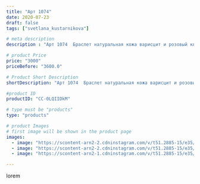 ```yaml
---
title: "Арт 1074"
date: 2020-07-23
draft: false
tags: ["svetlana_kustarnikova"]

# meta description
description : "Арт 1074  Браслет натуральная кожа варисцит и розовый кварц  5 рядов"

# product Price
price: "3000"
priceBefore: "3600.0"

# Product Short Description
shortDescription: "Арт 1074  Браслет натуральная кожа варисцит и розовый кварц  5 рядов"

#product ID
productID: "CC-0LQIIDkM"

# type must be "products"
type: "products"

# product Images
# first image will be shown in the product page
images:
  - image: "https://scontent-arn2-2.cdninstagram.com/v/t51.2885-15/e35/116104844_147286933647960_8388253862632192386_n.jpg?se=7&tp=1&_nc_ht=scontent-arn2-2.cdninstagram.com&_nc_cat=100&_nc_ohc=UCf6tqbez_sAX-XQWH-&ccb=7-4&oh=1e9285dc8c7c20465ec22ec48b5ac610&oe=6084B448&ig_cache_key=MjM1OTU1MjcyMDQ3MzY1OTIwMw%3D%3D.2-ccb7-4"
  - image: "https://scontent-arn2-2.cdninstagram.com/v/t51.2885-15/e35/110063121_764992217601128_4661727961517062118_n.jpg?se=8&tp=1&_nc_ht=scontent-arn2-2.cdninstagram.com&_nc_cat=108&_nc_ohc=dHHziiHqngcAX-QWs0E&ccb=7-4&oh=1af75440d05c5f7c5b40a06902a63102&oe=60853009&ig_cache_key=MjM1OTU1MjcyMDQ2NTI5NzI4Mg%3D%3D.2-ccb7-4"
  - image: "https://scontent-arn2-1.cdninstagram.com/v/t51.2885-15/e35/110252656_166101901646809_5855012761157976453_n.jpg?se=7&tp=1&_nc_ht=scontent-arn2-1.cdninstagram.com&_nc_cat=101&_nc_ohc=tZIEMiKjMQYAX_XoOTO&ccb=7-4&oh=c2cf0888cd0460255b7c22d080f07cb7&oe=6081FCDC&ig_cache_key=MjM1OTU1MjcyMDQ5MDQxOTAyMg%3D%3D.2-ccb7-4"

---
```

lorem
